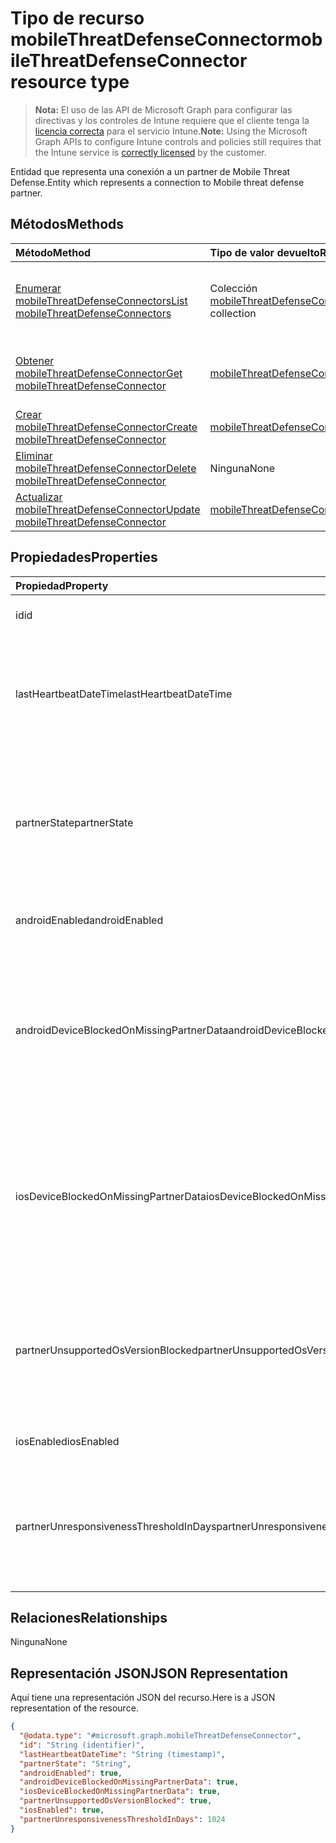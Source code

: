 # <a name="mobilethreatdefenseconnector-resource-type"></a><span data-ttu-id="7cb91-101">Tipo de recurso mobileThreatDefenseConnector</span><span class="sxs-lookup"><span data-stu-id="7cb91-101">mobileThreatDefenseConnector resource type</span></span>

> <span data-ttu-id="7cb91-102">**Nota:** El uso de las API de Microsoft Graph para configurar las directivas y los controles de Intune requiere que el cliente tenga la [licencia correcta](https://go.microsoft.com/fwlink/?linkid=839381) para el servicio Intune.</span><span class="sxs-lookup"><span data-stu-id="7cb91-102">**Note:** Using the Microsoft Graph APIs to configure Intune controls and policies still requires that the Intune service is [correctly licensed](https://go.microsoft.com/fwlink/?linkid=839381) by the customer.</span></span>

<span data-ttu-id="7cb91-103">Entidad que representa una conexión a un partner de Mobile Threat Defense.</span><span class="sxs-lookup"><span data-stu-id="7cb91-103">Entity which represents a connection to Mobile threat defense partner.</span></span>
## <a name="methods"></a><span data-ttu-id="7cb91-104">Métodos</span><span class="sxs-lookup"><span data-stu-id="7cb91-104">Methods</span></span>
|<span data-ttu-id="7cb91-105">Método</span><span class="sxs-lookup"><span data-stu-id="7cb91-105">Method</span></span>|<span data-ttu-id="7cb91-106">Tipo de valor devuelto</span><span class="sxs-lookup"><span data-stu-id="7cb91-106">Return Type</span></span>|<span data-ttu-id="7cb91-107">Descripción</span><span class="sxs-lookup"><span data-stu-id="7cb91-107">Description</span></span>|
|:---|:---|:---|
|[<span data-ttu-id="7cb91-108">Enumerar mobileThreatDefenseConnectors</span><span class="sxs-lookup"><span data-stu-id="7cb91-108">List mobileThreatDefenseConnectors</span></span>](../api/intune_onboarding_mobilethreatdefenseconnector_list.md)|<span data-ttu-id="7cb91-109">Colección [mobileThreatDefenseConnector](../resources/intune_onboarding_mobilethreatdefenseconnector.md)</span><span class="sxs-lookup"><span data-stu-id="7cb91-109">[mobileThreatDefenseConnector](../resources/intune_onboarding_mobilethreatdefenseconnector.md) collection</span></span>|<span data-ttu-id="7cb91-110">Enumere las propiedades y las relaciones de los objetos [mobileThreatDefenseConnector](../resources/intune_onboarding_mobilethreatdefenseconnector.md).</span><span class="sxs-lookup"><span data-stu-id="7cb91-110">List properties and relationships of the [mobileThreatDefenseConnector](../resources/intune_onboarding_mobilethreatdefenseconnector.md) objects.</span></span>|
|[<span data-ttu-id="7cb91-111">Obtener mobileThreatDefenseConnector</span><span class="sxs-lookup"><span data-stu-id="7cb91-111">Get mobileThreatDefenseConnector</span></span>](../api/intune_onboarding_mobilethreatdefenseconnector_get.md)|[<span data-ttu-id="7cb91-112">mobileThreatDefenseConnector</span><span class="sxs-lookup"><span data-stu-id="7cb91-112">mobileThreatDefenseConnector</span></span>](../resources/intune_onboarding_mobilethreatdefenseconnector.md)|<span data-ttu-id="7cb91-113">Lea las propiedades y las relaciones del objeto [mobileThreatDefenseConnector](../resources/intune_onboarding_mobilethreatdefenseconnector.md).</span><span class="sxs-lookup"><span data-stu-id="7cb91-113">Read properties and relationships of [plannerTaskDetails](../resources/intune_onboarding_mobilethreatdefenseconnector.md) object.</span></span>|
|[<span data-ttu-id="7cb91-114">Crear mobileThreatDefenseConnector</span><span class="sxs-lookup"><span data-stu-id="7cb91-114">Create mobileThreatDefenseConnector</span></span>](../api/intune_onboarding_mobilethreatdefenseconnector_create.md)|[<span data-ttu-id="7cb91-115">mobileThreatDefenseConnector</span><span class="sxs-lookup"><span data-stu-id="7cb91-115">mobileThreatDefenseConnector</span></span>](../resources/intune_onboarding_mobilethreatdefenseconnector.md)|<span data-ttu-id="7cb91-116">Cree un objeto [mobileThreatDefenseConnector](../resources/intune_onboarding_mobilethreatdefenseconnector.md).</span><span class="sxs-lookup"><span data-stu-id="7cb91-116">Create a new [plannerBucket](../resources/intune_onboarding_mobilethreatdefenseconnector.md) object.</span></span>|
|[<span data-ttu-id="7cb91-117">Eliminar mobileThreatDefenseConnector</span><span class="sxs-lookup"><span data-stu-id="7cb91-117">Delete mobileThreatDefenseConnector</span></span>](../api/intune_onboarding_mobilethreatdefenseconnector_delete.md)|<span data-ttu-id="7cb91-118">Ninguna</span><span class="sxs-lookup"><span data-stu-id="7cb91-118">None</span></span>|<span data-ttu-id="7cb91-119">Elimina un [mobileThreatDefenseConnector](../resources/intune_onboarding_mobilethreatdefenseconnector.md).</span><span class="sxs-lookup"><span data-stu-id="7cb91-119">Deletes a [mobileThreatDefenseConnector](../resources/intune_onboarding_mobilethreatdefenseconnector.md).</span></span>|
|[<span data-ttu-id="7cb91-120">Actualizar mobileThreatDefenseConnector</span><span class="sxs-lookup"><span data-stu-id="7cb91-120">Update mobileThreatDefenseConnector</span></span>](../api/intune_onboarding_mobilethreatdefenseconnector_update.md)|[<span data-ttu-id="7cb91-121">mobileThreatDefenseConnector</span><span class="sxs-lookup"><span data-stu-id="7cb91-121">mobileThreatDefenseConnector</span></span>](../resources/intune_onboarding_mobilethreatdefenseconnector.md)|<span data-ttu-id="7cb91-122">Actualice las propiedades de un objeto [mobileThreatDefenseConnector](../resources/intune_onboarding_mobilethreatdefenseconnector.md).</span><span class="sxs-lookup"><span data-stu-id="7cb91-122">Update the properties of a [calendar](../resources/intune_onboarding_mobilethreatdefenseconnector.md) object.</span></span>|

## <a name="properties"></a><span data-ttu-id="7cb91-123">Propiedades</span><span class="sxs-lookup"><span data-stu-id="7cb91-123">Properties</span></span>
|<span data-ttu-id="7cb91-124">Propiedad</span><span class="sxs-lookup"><span data-stu-id="7cb91-124">Property</span></span>|<span data-ttu-id="7cb91-125">Tipo</span><span class="sxs-lookup"><span data-stu-id="7cb91-125">Type</span></span>|<span data-ttu-id="7cb91-126">Descripción</span><span class="sxs-lookup"><span data-stu-id="7cb91-126">Description</span></span>|
|:---|:---|:---|
|<span data-ttu-id="7cb91-127">id</span><span class="sxs-lookup"><span data-stu-id="7cb91-127">id</span></span>|<span data-ttu-id="7cb91-128">Cadena</span><span class="sxs-lookup"><span data-stu-id="7cb91-128">String</span></span>|<span data-ttu-id="7cb91-129">Todavía no documentado</span><span class="sxs-lookup"><span data-stu-id="7cb91-129">Not yet documented</span></span>|
|<span data-ttu-id="7cb91-130">lastHeartbeatDateTime</span><span class="sxs-lookup"><span data-stu-id="7cb91-130">lastHeartbeatDateTime</span></span>|<span data-ttu-id="7cb91-131">DateTimeOffset</span><span class="sxs-lookup"><span data-stu-id="7cb91-131">DateTimeOffset</span></span>|<span data-ttu-id="7cb91-132">Marca de tiempo del último latido después de habilitar la opción de administrador Conectarse a MTP</span><span class="sxs-lookup"><span data-stu-id="7cb91-132">Timestamp of last heartbeat after admin enabled option Connect to MTP</span></span>|
|<span data-ttu-id="7cb91-133">partnerState</span><span class="sxs-lookup"><span data-stu-id="7cb91-133">partnerState</span></span>|<span data-ttu-id="7cb91-134">Cadena</span><span class="sxs-lookup"><span data-stu-id="7cb91-134">String</span></span>|<span data-ttu-id="7cb91-135">Estado de partner de este espacio empresarial. Los valores posibles son: `unavailable`, `available`, `enabled` y `unresponsive`.</span><span class="sxs-lookup"><span data-stu-id="7cb91-135">Partner state of this tenant Possible values are: `unavailable`, `available`, `enabled`, `unresponsive`.</span></span>|
|<span data-ttu-id="7cb91-136">androidEnabled</span><span class="sxs-lookup"><span data-stu-id="7cb91-136">androidEnabled</span></span>|<span data-ttu-id="7cb91-137">Booleano</span><span class="sxs-lookup"><span data-stu-id="7cb91-137">Boolean</span></span>|<span data-ttu-id="7cb91-138">Botón de activar o desactivar de Android</span><span class="sxs-lookup"><span data-stu-id="7cb91-138">Android Toggle On or Off</span></span>|
|<span data-ttu-id="7cb91-139">androidDeviceBlockedOnMissingPartnerData</span><span class="sxs-lookup"><span data-stu-id="7cb91-139">androidDeviceBlockedOnMissingPartnerData</span></span>|<span data-ttu-id="7cb91-140">Booleano</span><span class="sxs-lookup"><span data-stu-id="7cb91-140">Boolean</span></span>|<span data-ttu-id="7cb91-141">Para Android, Permitir que el administrador configure debe recibir datos del partner de sincronización de datos antes de que se considere compatible</span><span class="sxs-lookup"><span data-stu-id="7cb91-141">For Android, Allows admin to config must receive data from the data sync partner prior to being considered compliant</span></span>|
|<span data-ttu-id="7cb91-142">iosDeviceBlockedOnMissingPartnerData</span><span class="sxs-lookup"><span data-stu-id="7cb91-142">iosDeviceBlockedOnMissingPartnerData</span></span>|<span data-ttu-id="7cb91-143">Booleano</span><span class="sxs-lookup"><span data-stu-id="7cb91-143">Boolean</span></span>|<span data-ttu-id="7cb91-144">Para iOS, Permitir que el administrador configure debe recibir datos del partner de sincronización de datos antes de que se considere compatible</span><span class="sxs-lookup"><span data-stu-id="7cb91-144">For IOS, Allows admin to config must receive data from the data sync partner prior to being considered compliant</span></span>|
|<span data-ttu-id="7cb91-145">partnerUnsupportedOsVersionBlocked</span><span class="sxs-lookup"><span data-stu-id="7cb91-145">partnerUnsupportedOsVersionBlocked</span></span>|<span data-ttu-id="7cb91-146">Booleano</span><span class="sxs-lookup"><span data-stu-id="7cb91-146">Boolean</span></span>|<span data-ttu-id="7cb91-147">Permite al administrador bloquear los dispositivos en las plataformas habilitadas que no cumplan los requisitos de versión mínima</span><span class="sxs-lookup"><span data-stu-id="7cb91-147">Allows admin to block devices on the enabled platforms that do not meet minimum version requirements</span></span>|
|<span data-ttu-id="7cb91-148">iosEnabled</span><span class="sxs-lookup"><span data-stu-id="7cb91-148">iosEnabled</span></span>|<span data-ttu-id="7cb91-149">Booleano</span><span class="sxs-lookup"><span data-stu-id="7cb91-149">Boolean</span></span>|<span data-ttu-id="7cb91-150">Botón de activar o desactivar de iOS</span><span class="sxs-lookup"><span data-stu-id="7cb91-150">IOS Toggle On or Off</span></span>|
|<span data-ttu-id="7cb91-151">partnerUnresponsivenessThresholdInDays</span><span class="sxs-lookup"><span data-stu-id="7cb91-151">partnerUnresponsivenessThresholdInDays</span></span>|<span data-ttu-id="7cb91-152">Int32</span><span class="sxs-lookup"><span data-stu-id="7cb91-152">Int32</span></span>|<span data-ttu-id="7cb91-153">Obtener o definir los días de tolerancia por espacio empresarial para la falta de respuesta de esta integración de partner</span><span class="sxs-lookup"><span data-stu-id="7cb91-153">Get or Set days the per tenant tolerance to unresponsiveness for this partner integration</span></span>|

## <a name="relationships"></a><span data-ttu-id="7cb91-154">Relaciones</span><span class="sxs-lookup"><span data-stu-id="7cb91-154">Relationships</span></span>
<span data-ttu-id="7cb91-155">Ninguna</span><span class="sxs-lookup"><span data-stu-id="7cb91-155">None</span></span>
## <a name="json-representation"></a><span data-ttu-id="7cb91-156">Representación JSON</span><span class="sxs-lookup"><span data-stu-id="7cb91-156">JSON Representation</span></span>
<span data-ttu-id="7cb91-157">Aquí tiene una representación JSON del recurso.</span><span class="sxs-lookup"><span data-stu-id="7cb91-157">Here is a JSON representation of the resource.</span></span>
<!-- {
  "blockType": "resource",
  "keyProperty": "id",
  "@odata.type": "microsoft.graph.mobileThreatDefenseConnector"
}
-->
``` json
{
  "@odata.type": "#microsoft.graph.mobileThreatDefenseConnector",
  "id": "String (identifier)",
  "lastHeartbeatDateTime": "String (timestamp)",
  "partnerState": "String",
  "androidEnabled": true,
  "androidDeviceBlockedOnMissingPartnerData": true,
  "iosDeviceBlockedOnMissingPartnerData": true,
  "partnerUnsupportedOsVersionBlocked": true,
  "iosEnabled": true,
  "partnerUnresponsivenessThresholdInDays": 1024
}
```



